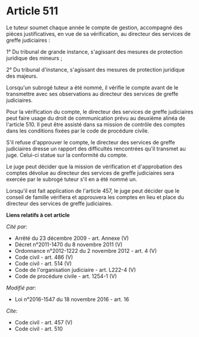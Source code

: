 # Article 511

Le tuteur soumet chaque année le compte de gestion, accompagné des pièces justificatives, en vue de sa vérification, au
directeur des services de greffe judiciaires : 

1° Du tribunal de grande instance, s'agissant des mesures de protection juridique des mineurs ; 

2° Du tribunal d'instance, s'agissant des mesures de protection juridique des majeurs. 

Lorsqu'un subrogé tuteur a été nommé, il vérifie le compte avant de le transmettre avec ses observations au directeur des
services de greffe judiciaires. 

Pour la vérification du compte, le directeur des services de greffe judiciaires peut faire usage du droit de communication
prévu au deuxième alinéa de l'article 510. Il peut être assisté dans sa mission de contrôle des comptes dans les conditions
fixées par le code de procédure civile. 

S'il refuse d'approuver le compte, le directeur des services de greffe judiciaires dresse un rapport des difficultés
rencontrées qu'il transmet au juge. Celui-ci statue sur la conformité du compte. 

Le juge peut décider que la mission de vérification et d'approbation des comptes dévolue au directeur des services de greffe
judiciaires sera exercée par le subrogé tuteur s'il en a été nommé un. 

Lorsqu'il est fait application de l'article 457, le juge peut décider que le conseil de famille vérifiera et approuvera les
comptes en lieu et place du directeur des services de greffe judiciaires.

**Liens relatifs à cet article**

_Cité par_:

  - Arrêté du 23 décembre 2009 - art. Annexe (V)
  - Décret n°2011-1470 du 8 novembre 2011 (V)
  - Ordonnance n°2012-1222 du 2 novembre 2012 - art. 4 (V)
  - Code civil - art. 486 (V)
  - Code civil - art. 514 (V)
  - Code de l'organisation judiciaire - art. L222-4 (V)
  - Code de procédure civile - art. 1254-1 (V)

_Modifié par_:

  - Loi n°2016-1547 du 18 novembre 2016 - art. 16

_Cite_:

  - Code civil - art. 457 (V)
  - Code civil - art. 510
